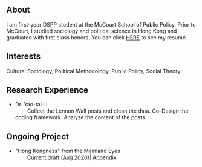 ## About
I am first-year DSPP student at the McCourt School of Public Policy. Prior to McCourt, I studied sociology and political science in Hong Kong and graduated with first class honors. You can click [HERE](CV/Resume_of_Charlie_Zhang.pdf) to see my résumé.

## Interests

Cultural Sociology, Political Methodology, Public Policy, Social Theory

## Research Experience
- Dr. Yao-tai Li\
 &nbsp; &nbsp; &nbsp; &nbsp; Collect the Lennon Wall posts and clean the data. Co-Design the coding framework. Analyze the content of the posts. 

## Ongoing Project 
- "Hong Kongness" from the Mainland Eyes\
 &nbsp; &nbsp; &nbsp; &nbsp; [Current draft (Aug 2020)](Project/Hong_Kongness_from_the_Mainland_Eyes.pdf)| [Appendix]()
